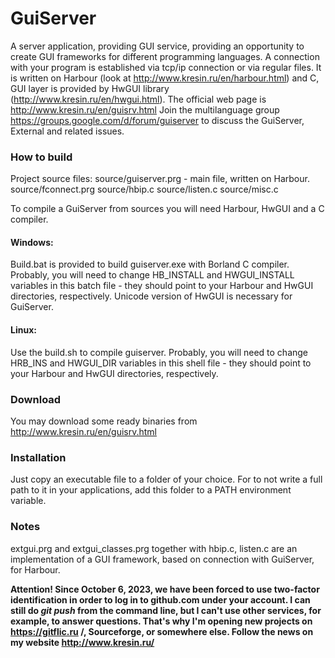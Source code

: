 # GuiServer

A server application, providing GUI service, providing an opportunity to create GUI frameworks for different programming languages.
A connection with your program is established via tcp/ip connection or via regular files.
It is written on Harbour (look at http://www.kresin.ru/en/harbour.html) and C, GUI layer is provided by HwGUI library (http://www.kresin.ru/en/hwgui.html).
The official web page is http://www.kresin.ru/en/guisrv.html
Join the multilanguage group https://groups.google.com/d/forum/guiserver to discuss the GuiServer, External and related issues.

### How to build
   Project source files:
      source/guiserver.prg    - main file, written on Harbour.
      source/fconnect.prg
      source/hbip.c
      source/listen.c
      source/misc.c

   To compile a GuiServer from sources you will need Harbour, HwGUI and a C compiler.

#### Windows:
Build.bat is provided to build guiserver.exe with Borland C compiler.
Probably, you will need to change HB_INSTALL and HWGUI_INSTALL variables in this batch file - they should point to your Harbour and HwGUI directories, respectively.
Unicode version of HwGUI is necessary for GuiServer.

#### Linux:
Use the build.sh to compile guiserver.
Probably, you will need to change HRB_INS and HWGUI_DIR variables in this shell file - they should point to your Harbour and HwGUI directories, respectively.

### Download
   You may download some ready binaries from http://www.kresin.ru/en/guisrv.html

### Installation
   Just copy an executable file to a folder of your choice. For to not write a full path to it in your applications, add this folder to a PATH environment variable.

### Notes
   extgui.prg and extgui_classes.prg together with hbip.c, listen.c are an implementation of a GUI framework, based on connection with GuiServer, for Harbour.

<b> Attention! Since October 6, 2023, we have been forced to use two-factor identification in order to 
   log in to github.com under your account. I can still do <i>git push</i> from the command line, but I can't
   use other services, for example, to answer questions. That's why I'm opening new projects on 
   https://gitflic.ru /, Sourceforge, or somewhere else. Follow the news on my website http://www.kresin.ru/ </b>
